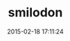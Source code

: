 ---
layout: post
title:  "smilodon"
repo:   "optimis/smilodon"
date:   2015-02-18 17:11:24
gemurl: http://github.com/optimis/smilodon
---